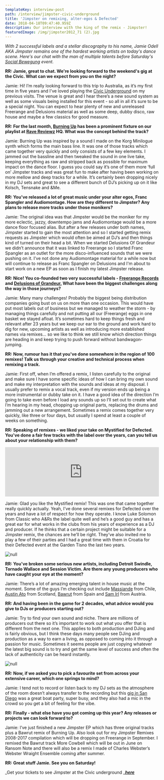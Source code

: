 ```yaml
---
templateKey: interview-post
path: /interview/jimpster-civic-underground
title: 'Jimpster on remixing, alter-egos & Defected'
date: 2018-04-18T09:47:40.959Z
description: Our interview with the king of the remix - Jimpster!
featuredImage: /img/jimpster2012_71 (2).jpg
---
```

_With 2 successful labels and a stellar discography to his name, Jamie Odell AKA Jimpster remains one of the hardest working artists on today's dance scene. Here's our chat with the man of multiple talents before Saturday's [Social Bewegung](https://www.ravereviewz.net/Promoter/social-bewegung/98) event._



**RR: Jamie, great to chat. We're looking forward to the weekend's gig at the Civic. What can we expect from you on the night?**

Jamie: Hi! I’m really looking forward to this trip to Australia, as it’s my first time in five years and I've loved playing the [Civic Underground](https://www.ravereviewz.net/Venue/Civic-Underground/35) on my previous visits. The venue is great and I hear there’s a new sound system as well as some visuals being installed for this event - so all in all it’s sure to be a special night. You can expect to hear plenty of new and unreleased Freerange and Delusions material as well as some deep, dubby disco, raw house and maybe a few classics for good measure.



**RR: For the last month, [Burning Up](https://soundcloud.com/the-ransom-note/premiere-jimpster-burning-up-freerange) has been a prominent fixture on our playlist at **[**Rave Reviewz**](https://magazine.ravereviewz.net)** HQ. What was the concept behind the track?**

Jamie: Burning Up was inspired by a sound I made on the Korg Minilogue synth which forms the main bass line. It was one of those tracks which came together very quickly and only consists of a few key elements. I jammed out the bassline and then tweaked the sound in one live take, keeping everything as raw and stripped back as possible for maximum impact on the dance floor. I guess you could say it’s one of them more ‘full on’ Jimpster tracks and was great fun to make after having been working on more mellow and deep tracks for a while. It’s certainly been dropping nicely in my DJ sets and great to see a different bunch of DJ’s picking up on it like Kolsch, Tensnake and &Me.



**RR: You've released a lot of great music under your alter egos, Franc Spangler and Audiomontage. How are they different to Jimpster? Any plans to release more tracks under those monikers?**

Jamie: The original idea was that Jimpster would be the moniker for my more eclectic, jazzy, downtempo jams and Audiomontage would be a more dance floor focused alias. But after a few releases under both names, Jimpster started to gain the most attention and so I started getting remix requests as Jimpster which would often be aimed at DJ’s and then things kind of turned on their head a bit. When we started Delusions Of Grandeur we didn’t announce that it was linked to Freerange so I started Franc Spangler as an outlet for the more disco-influenced sounds that we were pushing on it. I’ve not done any Audiomontage material for a while now but will continue to release as Franc Spangler on Delusions and I'm about to start work on a new EP as soon as I finish my latest Jimpster release.



**RR: Nice! You co-founded two very successful labels - [Freerange Records](https://www.facebook.com/FreerangeRecords/) and [Delusions of Grandeur.](https://www.facebook.com/Delusions-of-Grandeur-337255673024451/) What have been the biggest challenges along the way in those journeys?**

Jamie: Many many challenges! Probably the biggest being distribution companies going bust on us on more than one occasion. This would have put most labels out of business but we managed to weather the storm - by managing things carefully and not putting all our (Freerange) eggs in one basket we stayed afloat. It’s sometimes hard to keep things fresh and relevant after 23 years but we keep our ear to the ground and work hard to dig for new, upcoming artists as well as introducing more established names via remixes... so we like to think we still know which direction things are heading in and keep trying to push forward without bandwagon-jumping.



**RR: Now, rumour has it that you've done somewhere in the region of 100 remixes! Talk us through your creative and technical process when remixing a track.**

Jamie: First off, when I’m offered a remix, I listen carefully to the original and make sure I have some specific ideas of how I can bring my own sound and make my interpretation with the sounds and ideas at my disposal. I usually prefer to remix a vocal track, even if my version ends up being a more instrumental or dubby take on it. I have a good idea of the direction I’m going to take even before I load any sounds up so I’ll set out to create what I’m hearing in my head, chopping up original parts, replacing the drums and jamming out a new arrangement. Sometimes a remix comes together very quickly, like three or four days, but usually I spend at least a couple of weeks on something.  



**RR: Speaking of remixes - we liked your take on Mystified for Defected. You've done a fair few tracks with the label over the years, can you tell us about your relationship with them?**

<iframe src="https://embed.beatport.com/?id=9234306&type=track" width="100%" height="162" frameborder="0" scrolling="no" style="max-width:600px;"></iframe>

Jamie: Glad you like the Mystified remix! This was one that came together really quickly actually. Yeah, I’ve done several remixes for Defected over the years and have a lot of respect for how they operate. I know Luke Solomon from Classic who A&Rs the label quite well and he’s a good guy and has a great ear for what works in the clubs from his years of experience as a DJ and producer. If he thinks that a certain project might be suitable for a Jimpster remix, the chances are he’ll be right. They’ve also invited me to play a few of their parties and I had a great time with them in Croatia for their Defected event at the Garden Tisno the last two years.  



![null](/img/jimpsterzigzag1(2).jpg)



**RR: You've broken some serious new artists, including Detroit Swindle, Tornado Wallace and Session Victim. Are there any young producers who have caught your eye at the moment?**

Jamie: There’s a lot of amazing emerging talent in house music at the moment. Some of the guys I’m checking out include [Massiande](https://soundcloud.com/freerangerecords/sets/massiande-yesterday-today-forever-ep) from Chile, [Austin Ato](https://www.facebook.com/austinatouk/) from Scotland, [Bawrut](https://www.facebook.com/Bawrut/) from Spain and [Sam Irl](https://www.facebook.com/samirlmusic/) from Austria.  



**RR: And having been in the game for 2 decades, what advice would you give to DJs or producers starting out?**

Jamie: Try to find your own sound and niche. There are millions of producers out there so it’s important to work out what you offer that is different from the next one. This applies to both production and DJing and is fairly obvious, but I think these days many people see DJing and production as a way to earn a living, as opposed to coming into it through a passion for music. Sometimes it seems people are just copying whatever the latest big sound is to try and get the same level of success and often the lack of authenticity can be heard instantly.  



![null](/img/jimpsterzigzag5-min.jpg)



**RR: Now, if we asked you to pick a favourite set from across your extensive career, which one springs to mind?**

Jamie: I tend not to record or listen back to my DJ sets as the atmosphere of the room doesn’t always transfer to the recording but this [gig in San Diego](https://soundcloud.com/musicis4lovers/jimpster-live-at-lovelife) was a great boat party, super busy, and they also had a mic in the crowd so you get a bit of feeling for the vibe.



**RR: Finally - what else have you got coming up this year? Any releases or projects we can look forward to?**

Jamie: I’ve just finished a new Jimpster EP which has three original tracks plus a Bawrut remix of Burning Up.  Also look out for my Jimpster Remixes 2008-2017 compilation which will be dropping on Freerange in September. I remixed the Bawrut track More Cowbell which will be out in June on Ransom Note and there will also be a remix I made of Charles Webster’s Webster Wraight Ensemble coming after summer.



**RR: Great stuff Jamie. See you on Saturday!**



_Get your tickets to see Jimpster at the Civic underground _[_**here**_](https://www.ravereviewz.net/Event/Social-Bewegung-Ft-Jimpster-3HR-Set-Sydney/50)

